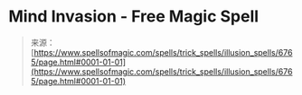 <!--yml

category: 未分类

date: 2024-06-12 18:41:33

-->

# Mind Invasion - Free Magic Spell

> 来源：[https://www.spellsofmagic.com/spells/trick_spells/illusion_spells/6765/page.html#0001-01-01](https://www.spellsofmagic.com/spells/trick_spells/illusion_spells/6765/page.html#0001-01-01)
